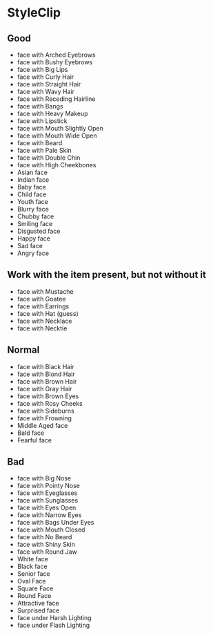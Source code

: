 # StyleClip

## Good

- face with Arched Eyebrows
- face with Bushy Eyebrows
- face with Big Lips
- face with Curly Hair
- face with Straight Hair
- face with Wavy Hair
- face with Receding Hairline
- face with Bangs
- face with Heavy Makeup
- face with Lipstick
- face with Mouth Slightly Open
- face with Mouth Wide Open
- face with Beard
- face with Pale Skin
- face with Double Chin
- face with High Cheekbones
- Asian face
- Indian face
- Baby face
- Child face
- Youth face
- Blurry face
- Chubby face
- Smiling face
- Disgusted face
- Happy face
- Sad face
- Angry face

## Work with the item present, but not without it

- face with Mustache
- face with Goatee
- face with Earrings
- face with Hat (guess)
- face with Necklace
- face with Necktie

## Normal

- face with Black Hair
- face with Blond Hair
- face with Brown Hair
- face with Gray Hair
- face with Brown Eyes
- face with Rosy Cheeks
- face with Sideburns
- face with Frowning
- Middle Aged face
- Bald face
- Fearful face

## Bad

- face with Big Nose
- face with Pointy Nose
- face with Eyeglasses
- face with Sunglasses
- face with Eyes Open
- face with Narrow Eyes
- face with Bags Under Eyes
- face with Mouth Closed
- face with No Beard
- face with Shiny Skin
- face with Round Jaw
- White face
- Black face
- Senior face
- Oval Face
- Square Face
- Round Face
- Attractive face
- Surprised face
- face under Harsh Lighting
- face under Flash Lighting